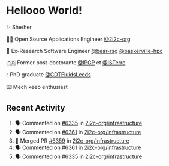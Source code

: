 # Hellooo World!

✨ She/her

👩‍💻 Open Source Applications Engineer [@2i2c-org](https://2i2c.org/)

🐻 Ex-Research Software Engineer [@bear-rsg](https://github.com/bear-rsg) [@baskerville-hpc](https://github.com/baskerville-hpc) 

🇫🇷 Former post-doctorante [@IPGP](https://github.com/IPGP) et [@ISTerre](https://www.isterre.fr/) 

💧 PhD graduate [@CDTFluidsLeeds](https://fluid-dynamics.leeds.ac.uk/) 

⌨️ Mech keeb enthusiast 

## Recent Activity 

<!--START_SECTION:activity-->
1. 🗣 Commented on [#6335](https://github.com/2i2c-org/infrastructure/issues/6335#issuecomment-3070431918) in [2i2c-org/infrastructure](https://github.com/2i2c-org/infrastructure)
2. 🗣 Commented on [#6361](https://github.com/2i2c-org/infrastructure/issues/6361#issuecomment-3070420729) in [2i2c-org/infrastructure](https://github.com/2i2c-org/infrastructure)
3. 🎉 Merged PR [#6359](https://github.com/2i2c-org/infrastructure/pull/6359) in [2i2c-org/infrastructure](https://github.com/2i2c-org/infrastructure)
4. 🗣 Commented on [#6361](https://github.com/2i2c-org/infrastructure/issues/6361#issuecomment-3070396844) in [2i2c-org/infrastructure](https://github.com/2i2c-org/infrastructure)
5. 🗣 Commented on [#6335](https://github.com/2i2c-org/infrastructure/issues/6335#issuecomment-3070383818) in [2i2c-org/infrastructure](https://github.com/2i2c-org/infrastructure)
<!--END_SECTION:activity-->
